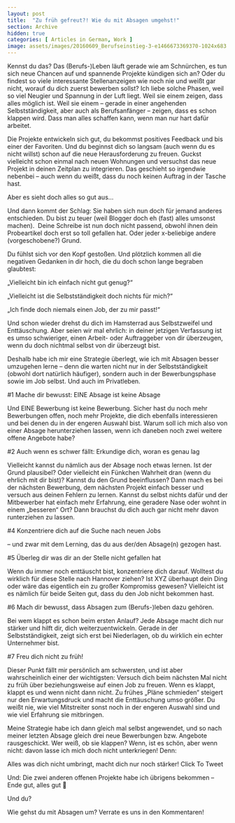 ```yaml
---
layout: post
title:  "Zu früh gefreut?! Wie du mit Absagen umgehst!"
section: Archive
hidden: true
categories: [ Articles in German, Work ]
image: assets/images/20160609_Berufseinstieg-3-e1466673369370-1024x683.jpg
---
```



Kennst du das? Das (Berufs-)Leben läuft gerade wie am Schnürchen, es tun sich neue Chancen auf und spannende Projekte kündigen sich an? Oder du findest so viele interessante Stellenanzeigen wie noch nie und weißt gar nicht, worauf du dich zuerst bewerben sollst? Ich liebe solche Phasen, weil so viel Neugier und Spannung in der Luft liegt. Weil sie einem zeigen, dass alles möglich ist. Weil sie einem – gerade in einer angehenden Selbstständigkeit, aber auch als Berufsanfänger – zeigen, dass es schon klappen wird. Dass man alles schaffen kann, wenn man nur hart dafür arbeitet.

Die Projekte entwickeln sich gut, du bekommst positives Feedback und bis einer der Favoriten. Und du beginnst dich so langsam (auch wenn du es nicht willst) schon auf die neue Herausforderung zu freuen. Guckst vielleicht schon einmal nach neuen Wohnungen und versuchst das neue Projekt in deinen Zeitplan zu integrieren. Das geschieht so irgendwie nebenbei – auch wenn du weißt, dass du noch keinen Auftrag in der Tasche hast.

Aber es sieht doch alles so gut aus…

Und dann kommt der Schlag: Sie haben sich nun doch für jemand anderes entschieden. Du bist zu teuer (weil Blogger doch eh (fast) alles umsonst machen).  Deine Schreibe ist nun doch nicht passend, obwohl ihnen dein Probeartikel doch erst so toll gefallen hat. Oder jeder x-beliebige andere (vorgeschobene?) Grund.

Du fühlst sich vor den Kopf gestoßen. Und plötzlich kommen all die negativen Gedanken in dir hoch, die du doch schon lange begraben glaubtest:

„Vielleicht bin ich einfach nicht gut genug?“

„Vielleicht ist die Selbstständigkeit doch nichts für mich?“

„Ich finde doch niemals einen Job, der zu mir passt!“

Und schon wieder drehst du dich im Hamsterrad aus Selbstzweifel und Enttäuschung. Aber seien wir mal ehrlich: in deiner jetzigen Verfassung ist es umso schwieriger, einen Arbeit- oder Auftraggeber von dir überzeugen, wenn du doch nichtmal selbst von dir überzeugt bist.

Deshalb habe ich mir eine Strategie überlegt, wie ich mit Absagen besser umzugehen lerne – denn die warten nicht nur in der Selbstständigkeit (obwohl dort natürlich häufiger), sondern auch in der Bewerbungsphase sowie im Job selbst. Und auch im Privatleben.

#1 Mache dir bewusst: EINE Absage ist keine Absage

Und EINE Bewerbung ist keine Bewerbung. Sicher hast du noch mehr Bewerbungen offen, noch mehr Projekte, die dich ebenfalls interessieren und bei denen du in der engeren Auswahl bist. Warum soll ich mich also von einer Absage herunterziehen lassen, wenn ich daneben noch zwei weitere offene Angebote habe?

#2 Auch wenn es schwer fällt: Erkundige dich, woran es genau lag

Vielleicht kannst du nämlich aus der Absage noch etwas lernen. Ist der Grund plausibel? Oder vielleicht ein Fünkchen Wahrheit dran (wenn du ehrlich mit dir bist)? Kannst du den Grund beeinflussen? Dann mach es bei der nächsten Bewerbung, dem nächsten Projekt einfach besser und versuch aus deinen Fehlern zu lernen. Kannst du selbst nichts dafür und der Mitbewerber hat einfach mehr Erfahrung, eine geradere Nase oder wohnt in einem „besseren“ Ort? Dann brauchst du dich auch gar nicht mehr davon runterziehen zu lassen.

#4 Konzentriere dich auf die Suche nach neuen Jobs

– und zwar mit dem Lerning, das du aus der/den Absage(n) gezogen hast.

#5 Überleg dir was dir an der Stelle nicht gefallen hat

Wenn du immer noch enttäuscht bist, konzentriere dich darauf. Wolltest du wirklich für diese Stelle nach Hannover ziehen? Ist XYZ überhaupt dein Ding oder wäre das eigentlich ein zu großer Kompromiss gewesen? Vielleicht ist es nämlich für beide Seiten gut, dass du den Job nicht bekommen hast.

#6 Mach dir bewusst, dass Absagen zum (Berufs-)leben dazu gehören.

Bei wem klappt es schon beim ersten Anlauf? Jede Absage macht dich nur stärker und hilft dir, dich weiterzuentwickeln. Gerade in der Selbstständigkeit, zeigt sich erst bei Niederlagen, ob du wirklich ein echter Unternehmer bist.

#7 Freu dich nicht zu früh!

Dieser Punkt fällt mir persönlich am schwersten, und ist aber wahrscheinlich einer der wichtigsten: Versuch dich beim nächsten Mal nicht zu früh über beziehungsweise auf einen Job zu freuen. Wenn es klappt, klappt es und wenn nicht dann nicht. Zu frühes „Pläne schmieden“ steigert nur den Erwartungsdruck und macht die Enttäuschung umso größer. Du weißt nie, wie viel Mitstreiter sonst noch in der engeren Auswahl sind und wie viel Erfahrung sie mitbringen.

Meine Strategie habe ich dann gleich mal selbst angewendet, und so nach meiner letzten Absage gleich drei neue Bewerbungen bzw. Angebote rausgeschickt. Wer weiß, ob sie klappen? Wenn, ist es schön, aber wenn nicht: davon lasse ich mich doch nicht unterkriegen! Denn:

Alles was dich nicht umbringt, macht dich nur noch stärker! Click To Tweet

Und: Die zwei anderen offenen Projekte habe ich übrigens bekommen – Ende gut, alles gut 🙂

Und du?

Wie gehst du mit Absagen um? Verrate es uns in den Kommentaren!

